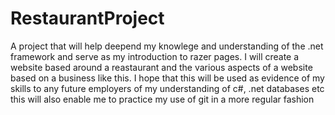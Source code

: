 # RestaurantProject
A project that will help deepend my knowlege and understanding of the .net framework and serve as my introduction to razer pages. 
I will create a website based around a reastaurant and the various aspects of a website based on a business like this. 
I hope that this will be used as evidence of my skills to any future employers of my understanding of c#, .net databases etc 
this will also enable me to practice my use of git in a more regular fashion 
